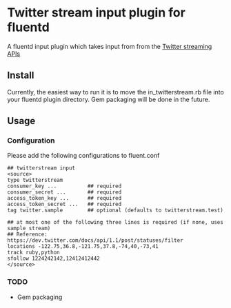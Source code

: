 # Twitter stream input plugin for fluentd

A fluentd input plugin which takes input from from the [Twitter streaming APIs]

## Install

Currently, the easiest way to run it is to move the in_twitterstream.rb file into your fluentd plugin directory.
Gem packaging will be done in the future.

## Usage

### Configuration
Please add the following configurations to fluent.conf

    ## twitterstream input
    <source>
    type twitterstream
    consumer_key ...          ## required
    consumer_secret ...       ## required
    access_token_key ...      ## required
    access_token_secret ...   ## required
    tag twitter.sample        ## optional (defaults to twitterstream.test)

    ## at most one of the following three lines is required (if none, uses sample stream)
    ## Reference: https://dev.twitter.com/docs/api/1.1/post/statuses/filter
    locations -122.75,36.8,-121.75,37.8,-74,40,-73,41
    track ruby,python
    sfollow 1224242142,12412412442
    </source>

### TODO

* Gem packaging

[Twitter streaming APIs]: https://dev.twitter.com/docs/streaming-apis

